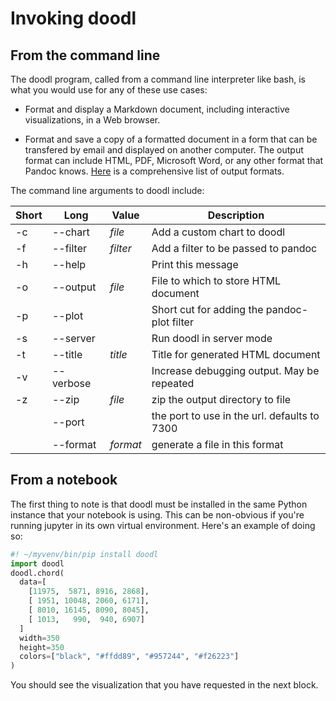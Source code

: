 # Invoking doodl

## From the command line

The doodl program, called from a command line interpreter like bash,
is what you would use for any of these use cases:

- Format and display a Markdown document, including interactive
  visualizations, in a Web browser.
  
- Format and save a copy of a formatted document in a form that can be
  transfered by email and displayed on another computer. The output
  format can include HTML, PDF, Microsoft Word, or any other format
  that Pandoc knows. [Here](https://pandoc.org/MANUAL.html#options)
  is a comprehensive list of output formats.

The command line arguments to doodl include:

| Short | Long | Value | Description |
| - | - | - | - |
| -c|--chart| *file* | Add a custom chart to doodl |
| -f|--filter | *filter* | Add a filter to be passed to pandoc |
| -h|--help | | Print this message |
| -o|--output | *file* | File to which to store HTML document |
| -p|--plot | | Short cut for adding the pandoc-plot filter |
| -s|--server | | Run doodl in server mode |
| -t|--title | *title* | Title for generated HTML document |
| -v|--verbose | | Increase debugging output. May be repeated |
| -z|--zip | *file* | zip the output directory to file |
| | --port | | the port to use in the url. defaults to 7300 |
| | --format | *format* | generate a file in this format |

## From a notebook

The first thing to note is that doodl must be installed in the same
Python instance that your notebook is using. This can be non-obvious
if you're running jupyter in its own virtual environment. Here's an
example of doing so:

~~~python
#! ~/myvenv/bin/pip install doodl
import doodl
doodl.chord(
  data=[
    [11975,  5871, 8916, 2868],
    [ 1951, 10048, 2060, 6171],
    [ 8010, 16145, 8090, 8045],
    [ 1013,   990,  940, 6907]
  ]
  width=350
  height=350
  colors=["black", "#ffdd89", "#957244", "#f26223"]
)
~~~

You should see the visualization that you have requested in the next
block.
